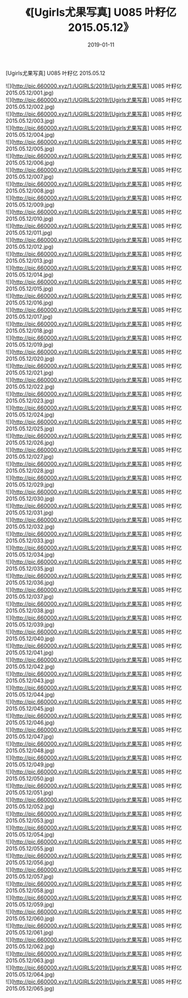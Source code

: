 ﻿---
layout: post
title:  《[Ugirls尤果写真] U085 叶籽亿 2015.05.12》
date:   2019-01-11
img: http://pic.660000.xyz/1:/UGIRLS/2019/[Ugirls尤果写真] U085 叶籽亿 2015.05.12/000.jpg
categories: [美女, 清纯, 唯美]
---

[Ugirls尤果写真] U085 叶籽亿 2015.05.12

 ![](http://pic.660000.xyz/1:/UGIRLS/2019/[Ugirls尤果写真] U085 叶籽亿 2015.05.12/001.jpg) <br>![](http://pic.660000.xyz/1:/UGIRLS/2019/[Ugirls尤果写真] U085 叶籽亿 2015.05.12/002.jpg) <br>![](http://pic.660000.xyz/1:/UGIRLS/2019/[Ugirls尤果写真] U085 叶籽亿 2015.05.12/003.jpg) <br>![](http://pic.660000.xyz/1:/UGIRLS/2019/[Ugirls尤果写真] U085 叶籽亿 2015.05.12/004.jpg) <br>![](http://pic.660000.xyz/1:/UGIRLS/2019/[Ugirls尤果写真] U085 叶籽亿 2015.05.12/005.jpg) <br>![](http://pic.660000.xyz/1:/UGIRLS/2019/[Ugirls尤果写真] U085 叶籽亿 2015.05.12/006.jpg) <br>![](http://pic.660000.xyz/1:/UGIRLS/2019/[Ugirls尤果写真] U085 叶籽亿 2015.05.12/007.jpg) <br>![](http://pic.660000.xyz/1:/UGIRLS/2019/[Ugirls尤果写真] U085 叶籽亿 2015.05.12/008.jpg) <br>![](http://pic.660000.xyz/1:/UGIRLS/2019/[Ugirls尤果写真] U085 叶籽亿 2015.05.12/009.jpg) <br>![](http://pic.660000.xyz/1:/UGIRLS/2019/[Ugirls尤果写真] U085 叶籽亿 2015.05.12/010.jpg) <br>![](http://pic.660000.xyz/1:/UGIRLS/2019/[Ugirls尤果写真] U085 叶籽亿 2015.05.12/011.jpg) <br>![](http://pic.660000.xyz/1:/UGIRLS/2019/[Ugirls尤果写真] U085 叶籽亿 2015.05.12/012.jpg) <br>![](http://pic.660000.xyz/1:/UGIRLS/2019/[Ugirls尤果写真] U085 叶籽亿 2015.05.12/013.jpg) <br>![](http://pic.660000.xyz/1:/UGIRLS/2019/[Ugirls尤果写真] U085 叶籽亿 2015.05.12/014.jpg) <br>![](http://pic.660000.xyz/1:/UGIRLS/2019/[Ugirls尤果写真] U085 叶籽亿 2015.05.12/015.jpg) <br>![](http://pic.660000.xyz/1:/UGIRLS/2019/[Ugirls尤果写真] U085 叶籽亿 2015.05.12/016.jpg) <br>![](http://pic.660000.xyz/1:/UGIRLS/2019/[Ugirls尤果写真] U085 叶籽亿 2015.05.12/017.jpg) <br>![](http://pic.660000.xyz/1:/UGIRLS/2019/[Ugirls尤果写真] U085 叶籽亿 2015.05.12/018.jpg) <br>![](http://pic.660000.xyz/1:/UGIRLS/2019/[Ugirls尤果写真] U085 叶籽亿 2015.05.12/019.jpg) <br>![](http://pic.660000.xyz/1:/UGIRLS/2019/[Ugirls尤果写真] U085 叶籽亿 2015.05.12/020.jpg) <br>![](http://pic.660000.xyz/1:/UGIRLS/2019/[Ugirls尤果写真] U085 叶籽亿 2015.05.12/021.jpg) <br>![](http://pic.660000.xyz/1:/UGIRLS/2019/[Ugirls尤果写真] U085 叶籽亿 2015.05.12/022.jpg) <br>![](http://pic.660000.xyz/1:/UGIRLS/2019/[Ugirls尤果写真] U085 叶籽亿 2015.05.12/023.jpg) <br>![](http://pic.660000.xyz/1:/UGIRLS/2019/[Ugirls尤果写真] U085 叶籽亿 2015.05.12/024.jpg) <br>![](http://pic.660000.xyz/1:/UGIRLS/2019/[Ugirls尤果写真] U085 叶籽亿 2015.05.12/025.jpg) <br>![](http://pic.660000.xyz/1:/UGIRLS/2019/[Ugirls尤果写真] U085 叶籽亿 2015.05.12/026.jpg) <br>![](http://pic.660000.xyz/1:/UGIRLS/2019/[Ugirls尤果写真] U085 叶籽亿 2015.05.12/027.jpg) <br>![](http://pic.660000.xyz/1:/UGIRLS/2019/[Ugirls尤果写真] U085 叶籽亿 2015.05.12/028.jpg) <br>![](http://pic.660000.xyz/1:/UGIRLS/2019/[Ugirls尤果写真] U085 叶籽亿 2015.05.12/029.jpg) <br>![](http://pic.660000.xyz/1:/UGIRLS/2019/[Ugirls尤果写真] U085 叶籽亿 2015.05.12/030.jpg) <br>![](http://pic.660000.xyz/1:/UGIRLS/2019/[Ugirls尤果写真] U085 叶籽亿 2015.05.12/031.jpg) <br>![](http://pic.660000.xyz/1:/UGIRLS/2019/[Ugirls尤果写真] U085 叶籽亿 2015.05.12/032.jpg) <br>![](http://pic.660000.xyz/1:/UGIRLS/2019/[Ugirls尤果写真] U085 叶籽亿 2015.05.12/033.jpg) <br>![](http://pic.660000.xyz/1:/UGIRLS/2019/[Ugirls尤果写真] U085 叶籽亿 2015.05.12/034.jpg) <br>![](http://pic.660000.xyz/1:/UGIRLS/2019/[Ugirls尤果写真] U085 叶籽亿 2015.05.12/035.jpg) <br>![](http://pic.660000.xyz/1:/UGIRLS/2019/[Ugirls尤果写真] U085 叶籽亿 2015.05.12/036.jpg) <br>![](http://pic.660000.xyz/1:/UGIRLS/2019/[Ugirls尤果写真] U085 叶籽亿 2015.05.12/037.jpg) <br>![](http://pic.660000.xyz/1:/UGIRLS/2019/[Ugirls尤果写真] U085 叶籽亿 2015.05.12/038.jpg) <br>![](http://pic.660000.xyz/1:/UGIRLS/2019/[Ugirls尤果写真] U085 叶籽亿 2015.05.12/039.jpg) <br>![](http://pic.660000.xyz/1:/UGIRLS/2019/[Ugirls尤果写真] U085 叶籽亿 2015.05.12/040.jpg) <br>![](http://pic.660000.xyz/1:/UGIRLS/2019/[Ugirls尤果写真] U085 叶籽亿 2015.05.12/041.jpg) <br>![](http://pic.660000.xyz/1:/UGIRLS/2019/[Ugirls尤果写真] U085 叶籽亿 2015.05.12/042.jpg) <br>![](http://pic.660000.xyz/1:/UGIRLS/2019/[Ugirls尤果写真] U085 叶籽亿 2015.05.12/043.jpg) <br>![](http://pic.660000.xyz/1:/UGIRLS/2019/[Ugirls尤果写真] U085 叶籽亿 2015.05.12/044.jpg) <br>![](http://pic.660000.xyz/1:/UGIRLS/2019/[Ugirls尤果写真] U085 叶籽亿 2015.05.12/045.jpg) <br>![](http://pic.660000.xyz/1:/UGIRLS/2019/[Ugirls尤果写真] U085 叶籽亿 2015.05.12/046.jpg) <br>![](http://pic.660000.xyz/1:/UGIRLS/2019/[Ugirls尤果写真] U085 叶籽亿 2015.05.12/047.jpg) <br>![](http://pic.660000.xyz/1:/UGIRLS/2019/[Ugirls尤果写真] U085 叶籽亿 2015.05.12/048.jpg) <br>![](http://pic.660000.xyz/1:/UGIRLS/2019/[Ugirls尤果写真] U085 叶籽亿 2015.05.12/049.jpg) <br>![](http://pic.660000.xyz/1:/UGIRLS/2019/[Ugirls尤果写真] U085 叶籽亿 2015.05.12/050.jpg) <br>![](http://pic.660000.xyz/1:/UGIRLS/2019/[Ugirls尤果写真] U085 叶籽亿 2015.05.12/051.jpg) <br>![](http://pic.660000.xyz/1:/UGIRLS/2019/[Ugirls尤果写真] U085 叶籽亿 2015.05.12/052.jpg) <br>![](http://pic.660000.xyz/1:/UGIRLS/2019/[Ugirls尤果写真] U085 叶籽亿 2015.05.12/053.jpg) <br>![](http://pic.660000.xyz/1:/UGIRLS/2019/[Ugirls尤果写真] U085 叶籽亿 2015.05.12/054.jpg) <br>![](http://pic.660000.xyz/1:/UGIRLS/2019/[Ugirls尤果写真] U085 叶籽亿 2015.05.12/055.jpg) <br>![](http://pic.660000.xyz/1:/UGIRLS/2019/[Ugirls尤果写真] U085 叶籽亿 2015.05.12/056.jpg) <br>![](http://pic.660000.xyz/1:/UGIRLS/2019/[Ugirls尤果写真] U085 叶籽亿 2015.05.12/057.jpg) <br>![](http://pic.660000.xyz/1:/UGIRLS/2019/[Ugirls尤果写真] U085 叶籽亿 2015.05.12/058.jpg) <br>![](http://pic.660000.xyz/1:/UGIRLS/2019/[Ugirls尤果写真] U085 叶籽亿 2015.05.12/059.jpg) <br>![](http://pic.660000.xyz/1:/UGIRLS/2019/[Ugirls尤果写真] U085 叶籽亿 2015.05.12/060.jpg) <br>![](http://pic.660000.xyz/1:/UGIRLS/2019/[Ugirls尤果写真] U085 叶籽亿 2015.05.12/061.jpg) <br>![](http://pic.660000.xyz/1:/UGIRLS/2019/[Ugirls尤果写真] U085 叶籽亿 2015.05.12/062.jpg) <br>![](http://pic.660000.xyz/1:/UGIRLS/2019/[Ugirls尤果写真] U085 叶籽亿 2015.05.12/063.jpg) <br>![](http://pic.660000.xyz/1:/UGIRLS/2019/[Ugirls尤果写真] U085 叶籽亿 2015.05.12/064.jpg) <br>![](http://pic.660000.xyz/1:/UGIRLS/2019/[Ugirls尤果写真] U085 叶籽亿 2015.05.12/065.jpg) <br>